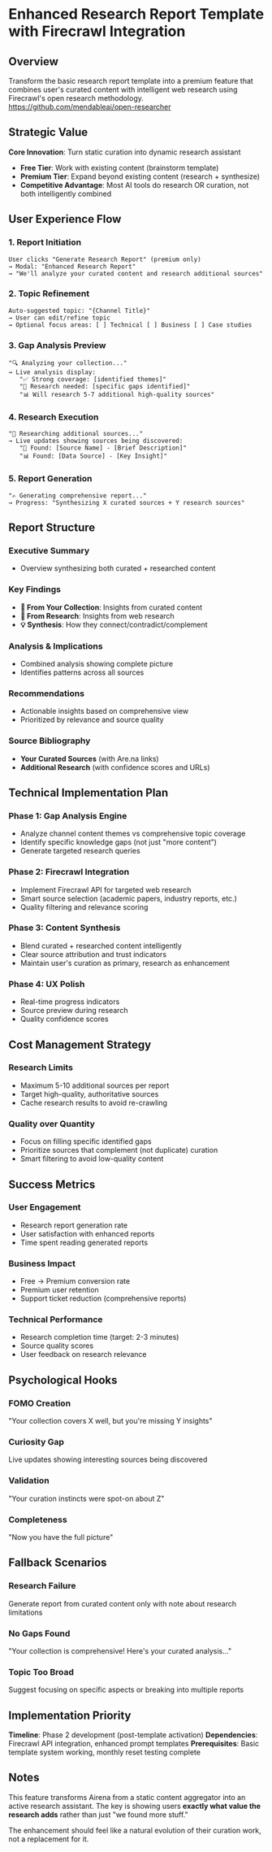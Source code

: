 # Enhanced Research Report Template with Firecrawl Integration

## Overview

Transform the basic research report template into a premium feature that combines user's curated content with intelligent web research using Firecrawl's open research methodology. https://github.com/mendableai/open-researcher

## Strategic Value

**Core Innovation**: Turn static curation into dynamic research assistant
- **Free Tier**: Work with existing content (brainstorm template)
- **Premium Tier**: Expand beyond existing content (research + synthesize)
- **Competitive Advantage**: Most AI tools do research OR curation, not both intelligently combined

## User Experience Flow

### 1. Report Initiation
```
User clicks "Generate Research Report" (premium only)
→ Modal: "Enhanced Research Report"
→ "We'll analyze your curated content and research additional sources"
```

### 2. Topic Refinement
```
Auto-suggested topic: "{Channel Title}" 
→ User can edit/refine topic
→ Optional focus areas: [ ] Technical [ ] Business [ ] Case studies
```

### 3. Gap Analysis Preview
```
"🔍 Analyzing your collection..."
→ Live analysis display:
   "✅ Strong coverage: [identified themes]"
   "🔬 Research needed: [specific gaps identified]"
   "📊 Will research 5-7 additional high-quality sources"
```

### 4. Research Execution
```
"🚀 Researching additional sources..."
→ Live updates showing sources being discovered:
   "📖 Found: [Source Name] - [Brief Description]"
   "📊 Found: [Data Source] - [Key Insight]"
```

### 5. Report Generation
```
"✍️ Generating comprehensive report..."
→ Progress: "Synthesizing X curated sources + Y research sources"
```

## Report Structure

### Executive Summary
- Overview synthesizing both curated + researched content

### Key Findings
- **🔗 From Your Collection**: Insights from curated content
- **🔬 From Research**: Insights from web research  
- **💡 Synthesis**: How they connect/contradict/complement

### Analysis & Implications
- Combined analysis showing complete picture
- Identifies patterns across all sources

### Recommendations
- Actionable insights based on comprehensive view
- Prioritized by relevance and source quality

### Source Bibliography
- **Your Curated Sources** (with Are.na links)
- **Additional Research** (with confidence scores and URLs)

## Technical Implementation Plan

### Phase 1: Gap Analysis Engine
- Analyze channel content themes vs comprehensive topic coverage
- Identify specific knowledge gaps (not just "more content")
- Generate targeted research queries

### Phase 2: Firecrawl Integration
- Implement Firecrawl API for targeted web research
- Smart source selection (academic papers, industry reports, etc.)
- Quality filtering and relevance scoring

### Phase 3: Content Synthesis
- Blend curated + researched content intelligently
- Clear source attribution and trust indicators
- Maintain user's curation as primary, research as enhancement

### Phase 4: UX Polish
- Real-time progress indicators
- Source preview during research
- Quality confidence scores

## Cost Management Strategy

### Research Limits
- Maximum 5-10 additional sources per report
- Target high-quality, authoritative sources
- Cache research results to avoid re-crawling

### Quality over Quantity
- Focus on filling specific identified gaps
- Prioritize sources that complement (not duplicate) curation
- Smart filtering to avoid low-quality content

## Success Metrics

### User Engagement
- Research report generation rate
- User satisfaction with enhanced reports
- Time spent reading generated reports

### Business Impact
- Free → Premium conversion rate
- Premium user retention
- Support ticket reduction (comprehensive reports)

### Technical Performance
- Research completion time (target: 2-3 minutes)
- Source quality scores
- User feedback on research relevance

## Psychological Hooks

### FOMO Creation
"Your collection covers X well, but you're missing Y insights"

### Curiosity Gap
Live updates showing interesting sources being discovered

### Validation
"Your curation instincts were spot-on about Z"

### Completeness
"Now you have the full picture"

## Fallback Scenarios

### Research Failure
Generate report from curated content only with note about research limitations

### No Gaps Found
"Your collection is comprehensive! Here's your curated analysis..."

### Topic Too Broad
Suggest focusing on specific aspects or breaking into multiple reports

## Implementation Priority

**Timeline**: Phase 2 development (post-template activation)
**Dependencies**: Firecrawl API integration, enhanced prompt templates
**Prerequisites**: Basic template system working, monthly reset testing complete

## Notes

This feature transforms Airena from a static content aggregator into an active research assistant. The key is showing users **exactly what value the research adds** rather than just "we found more stuff."

The enhancement should feel like a natural evolution of their curation work, not a replacement for it.
